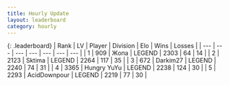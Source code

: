 ```yaml
---
title: Hourly Update
layout: leaderboard
category: hourly
---
```


{: .leaderboard}
| Rank | LV | Player | Division | Elo | Wins | Losses |
| --- | --- | --- | --- | --- | --- | --- |
| <span data-change="0">1</span> | 909 | <span title="ID: 402846">Жoпа</span> | LEGEND | <span data-change="0">2303</span> | <span data-change="0">64</span> | <span data-change="0">14</span> |
| <span data-change="0">2</span> | 2123 | <span title="ID: 353063">Sktima</span> | LEGEND | <span data-change="9">2264</span> | <span data-change="2">117</span> | <span data-change="0">35</span> |
| <span data-change="0">3</span> | 672 | <span title="ID: 694036">Darkim27</span> | LEGEND | <span data-change="0">2240</span> | <span data-change="0">74</span> | <span data-change="0">31</span> |
| <span data-change="0">4</span> | 3365 | <span title="ID: 164871">Hungry YuYu</span> | LEGEND | <span data-change="0">2238</span> | <span data-change="0">124</span> | <span data-change="0">30</span> |
| <span data-change="2">5</span> | 2293 | <span title="ID: 304661">AcidDownpour</span> | LEGEND | <span data-change="7">2219</span> | <span data-change="1">77</span> | <span data-change="0">30</span> |